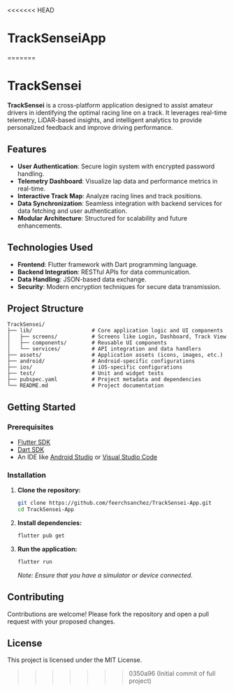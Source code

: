 <<<<<<< HEAD
# TrackSenseiApp
=======
# TrackSensei

**TrackSensei** is a cross-platform application designed to assist amateur drivers in identifying the optimal racing line on a track. It leverages real-time telemetry, LiDAR-based insights, and intelligent analytics to provide personalized feedback and improve driving performance.

## Features

- **User Authentication**: Secure login system with encrypted password handling.
- **Telemetry Dashboard**: Visualize lap data and performance metrics in real-time.
- **Interactive Track Map**: Analyze racing lines and track positions.
- **Data Synchronization**: Seamless integration with backend services for data fetching and user authentication.
- **Modular Architecture**: Structured for scalability and future enhancements.

## Technologies Used

- **Frontend**: Flutter framework with Dart programming language.
- **Backend Integration**: RESTful APIs for data communication.
- **Data Handling**: JSON-based data exchange.
- **Security**: Modern encryption techniques for secure data transmission.

## Project Structure

```
TrackSensei/
├── lib/                   # Core application logic and UI components
│   ├── screens/           # Screens like Login, Dashboard, Track View
│   ├── components/        # Reusable UI components
│   └── services/          # API integration and data handlers
├── assets/                # Application assets (icons, images, etc.)
├── android/               # Android-specific configurations
├── ios/                   # iOS-specific configurations
├── test/                  # Unit and widget tests
├── pubspec.yaml           # Project metadata and dependencies
└── README.md              # Project documentation
```

## Getting Started

### Prerequisites

- [Flutter SDK](https://flutter.dev/docs/get-started/install)
- [Dart SDK](https://dart.dev/get-dart)
- An IDE like [Android Studio](https://developer.android.com/studio) or [Visual Studio Code](https://code.visualstudio.com/)

### Installation

1. **Clone the repository:**

   ```bash
   git clone https://github.com/feerchsanchez/TrackSensei-App.git
   cd TrackSensei-App
   ```

2. **Install dependencies:**

   ```bash
   flutter pub get
   ```

3. **Run the application:**

   ```bash
   flutter run
   ```

   *Note: Ensure that you have a simulator or device connected.*

## Contributing

Contributions are welcome! Please fork the repository and open a pull request with your proposed changes.

## License

This project is licensed under the MIT License.
>>>>>>> 0350a96 (Initial commit of full project)
